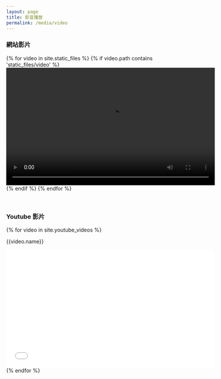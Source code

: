 ```yaml
---
layout: page
title: 影音播放
permalink: /media/video
---
```


<h3>網站影片</h3>

{% for video in site.static_files %}
{% if video.path contains 'static_files/video' %}
<video width="560" height="315" controls>
  <source src="{{video.path}}" type="video/mp4">
Your browser does not support the video tag.
</video>
{% endif %}
{% endfor %}

<br>

<h3>Youtube 影片</h3>

{% for video in site.youtube_videos %}
<div>
<p>{{video.name}}</p>
<iframe width="560" height="315" src="{{video.url}}" frameborder="0" allowfullscreen></iframe>
</div>
{% endfor %}
